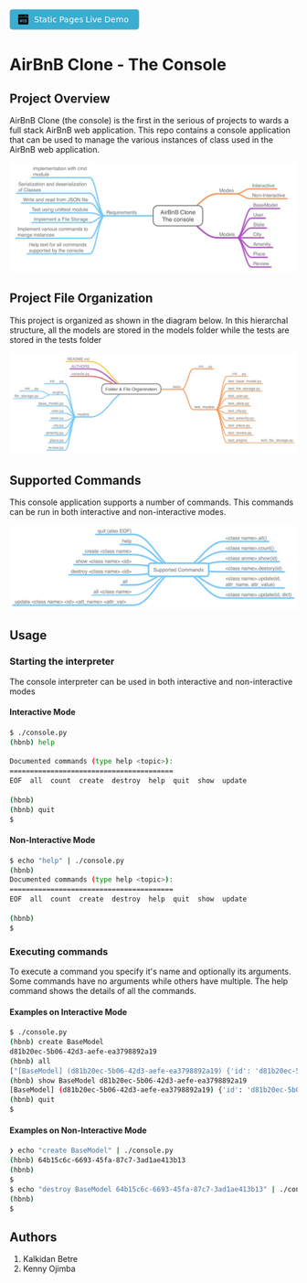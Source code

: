 [![Show Static Pages Demo](/docs/show_static_pages_btn.png)](https://kalbetre-alx.github.io/AirBnB_clone/web_static)

# AirBnB Clone - The Console

## Project Overview
AirBnB Clone (the console) is the first in the serious of projects to wards a full stack AirBnB web application. This repo contains a console application that can be used to manage the various instances of class used in the AirBnB web application.

![Project Overview](/docs/AirBnB_Console_Project_Overview.jpg)

## Project File Organization
This project is organized as shown in the diagram below. In this hierarchal structure, all the models are stored in the models folder while the tests are stored in the tests folder

![Project File Organization](docs/AirBnB_Console_Project_Structure.jpg)

## Supported Commands
This console application supports a number of commands. This commands can be run in both interactive and non-interactive modes.

![Supported Commands](docs/AirBnB_Conosle_Supported_Commands.jpg)

## Usage

### Starting the interpreter
The console interpreter can be used in both interactive and non-interactive modes

#### Interactive Mode
```bash
$ ./console.py
(hbnb) help

Documented commands (type help <topic>):
========================================
EOF  all  count  create  destroy  help  quit  show  update

(hbnb) 
(hbnb) quit
$
```

#### Non-Interactive Mode
```bash
$ echo "help" | ./console.py
(hbnb) 
Documented commands (type help <topic>):
========================================
EOF  all  count  create  destroy  help  quit  show  update

(hbnb)
$
```

### Executing commands
To execute a command you specify it's name and optionally its arguments. Some commands have no arguments while others have multiple. The help command shows the details of all the commands.

#### Examples on Interactive Mode

```bash
$ ./console.py
(hbnb) create BaseModel
d81b20ec-5b06-42d3-aefe-ea3798892a19
(hbnb) all
["[BaseModel] (d81b20ec-5b06-42d3-aefe-ea3798892a19) {'id': 'd81b20ec-5b06-42d3-aefe-ea3798892a19', 'created_at': datetime.datetime(2022, 10, 30, 22, 39, 14, 426961), 'updated_at': datetime.datetime(2022, 10, 30, 22, 39, 14, 426981)}"]
(hbnb) show BaseModel d81b20ec-5b06-42d3-aefe-ea3798892a19
[BaseModel] (d81b20ec-5b06-42d3-aefe-ea3798892a19) {'id': 'd81b20ec-5b06-42d3-aefe-ea3798892a19', 'created_at': datetime.datetime(2022, 10, 30, 22, 39, 14, 426961), 'updated_at': datetime.datetime(2022, 10, 30, 22, 39, 14, 426981)}
(hbnb) quit
$
```

#### Examples on Non-Interactive Mode

```bash
❯ echo "create BaseModel" | ./console.py
(hbnb) 64b15c6c-6693-45fa-87c7-3ad1ae413b13
(hbnb)
$
$ echo "destroy BaseModel 64b15c6c-6693-45fa-87c7-3ad1ae413b13" | ./console.py
(hbnb)
$
```

## Authors
1. Kalkidan Betre
2. Kenny Ojimba

